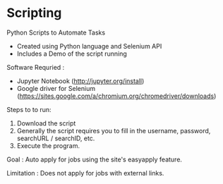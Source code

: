 # Scripting
Python Scripts to Automate Tasks
- Created using Python language and Selenium API
- Includes a Demo of the script running

Software Requried : 
- Jupyter Notebook (http://jupyter.org/install)
- Google driver for Selenium (https://sites.google.com/a/chromium.org/chromedriver/downloads)

Steps to to run:

1) Download the script
2) Generally the script requires you to fill in the username, password, searchURL / searchID, etc.
3) Execute the program.

Goal : Auto apply for jobs using the site's easyapply feature.

Limitation : Does not apply for jobs with external links.
